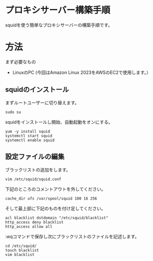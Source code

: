 # プロキシサーバー構築手順
squidを使う簡単なプロキシサーバーの構築手順です。
# 方法
まず必要なもの
- LinuxのPC (今回はAmazon Linux 2023をAWSのEC2で使用します。）
## squidのインストール
まずルートユーザーに切り替えます。
```
sudo su
```
squidをインストールし開始、自動起動をオンにする。
```
yum -y install squid
systemctl start squid
systemctl enable squid
```
## 設定ファイルの編集
ブラックリストの追加をします。
```
vim /etc/squid/squid.conf
```
下記のところのコメントアウトを外してください。
```
cache_dir ufs /var/spool/squid 100 16 256
```
そして最上部に下記のものを付け足してください。
```
acl blacklist dstdomain "/etc/squid/blacklist"
http_access deny blacklist
http_access allow all
```
:wqコマンドで保存し次にブラックリストのファイルを記述します。
```
cd /etc/squid/
touch blacklist
vim blacklist
```
